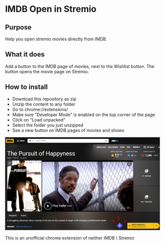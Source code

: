 # IMDB Open in Stremio

## Purpose

Help you open stremio movies directly from IMDB.

## What it does

Add a button to the IMDB page of movies, next to the Wishlist button. The button opens the movie page on Stremio.

## How to install

- Download this repository as zip
- Unzip the content to any folder
- Go to chrome://extensions/
- Make sure "Developer Mode" is enabled on the top corner of the page
-  Click on "Load unpacked" 
- Select the folder you just unzipped
- See a new button on IMDB pages of movies and shows

![Screenshot](screenshot-stremio-imdb.png)

This is an unofficial chrome extension of neither IMDB \ Stremio